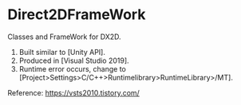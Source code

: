 # Direct2DFrameWork
Classes and FrameWork for DX2D.

1. Built similar to [Unity API].
2. Produced in [Visual Studio 2019].
3. Runtime error occurs, change to [Project>Settings>C/C++>Runtimelibrary>RuntimeLibrary>/MT].

Reference: https://vsts2010.tistory.com/